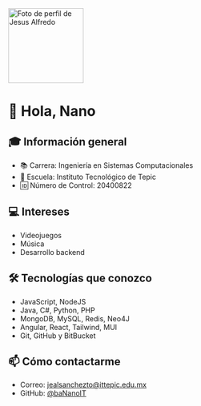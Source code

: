 <img src="https://avatars.githubusercontent.com/u/179626438?s=400&u=5a265118ffedbc3dbe49ac84c985ebf65ee83364&v=4" width="150" alt="Foto de perfil de Jesus Alfredo" />

<br>

# 👋 Hola, Nano

## 🎓 Información general
- 📚 Carrera: Ingeniería en Sistemas Computacionales
- 🏫 Escuela: Instituto Tecnológico de Tepic
- 🆔 Número de Control: 20400822

## 💻 Intereses
- Videojuegos
- Música
- Desarrollo backend

## 🛠 Tecnologías que conozco
- JavaScript, NodeJS
- Java, C#, Python, PHP
- MongoDB, MySQL, Redis, Neo4J
- Angular, React, Tailwind, MUI
- Git, GitHub y BitBucket

## 📫 Cómo contactarme
- Correo: jealsanchezto@ittepic.edu.mx
- GitHub: [@baNanoIT](https://github.com/baNanoIT)